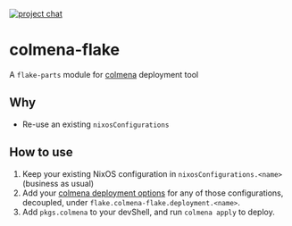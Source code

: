 [![project chat](https://img.shields.io/badge/zulip-join_chat-brightgreen.svg)](https://nixos.zulipchat.com/#narrow/stream/413949-haskell-flake)

# colmena-flake

A `flake-parts` module for [colmena](https://github.com/zhaofengli/colmena) deployment tool

## Why

- Re-use an existing `nixosConfigurations`

## How to use

1. Keep your existing NixOS configuration in `nixosConfigurations.<name>` (business as usual)
2. Add your [colmena deployment options](https://colmena.cli.rs/unstable/reference/deployment.html) for any of those configurations, decoupled, under `flake.colmena-flake.deployment.<name>`.
3. Add `pkgs.colmena` to your devShell, and run `colmena apply` to deploy.